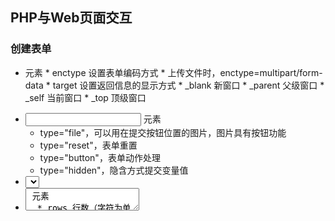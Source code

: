 ## PHP与Web页面交互
### 创建表单
* <form> 元素
    * enctype 设置表单编码方式
        * 上传文件时，enctype=multipart/form-data
    * target  设置返回信息的显示方式
        * _blank 新窗口
        * _parent 父级窗口
        * _self  当前窗口
        * _top   顶级窗口
* <input> 元素
    * type="file"，可以用在提交按钮位置的图片，图片具有按钮功能
    * type="reset"，表单重置
    * type="button"，表单动作处理
    * type="hidden"，隐含方式提交变量值
* <select> 元素
    * size 列表的行数，超过则滚动条显示
    * multiple 菜单方式显示数据，否则列表方式
* <textarea> 元素
    * rows 行数（字符为单位）
    * cols 列数
    * warp 设定和显示换行方式
        * off 不自动换行
        * hard 自动硬回车换行，换行标记保存到服务器
        * soft 自动软回车换行，换行标记不保存到服务器
```php
<form name="form" method="post" action="index.php">
    <textarea name="a" cols="20" rows="3" wrap="soft">软回车！----</textarea>
    <textarea name="b" cols="20" rows="3" wrap="hard">硬回车！----</textarea>
    <input type="submit" name="Submit" value="提交" />
</form>
<?php
if (isset($_POST['Submit']) && !empty($_POST['Submit'])){
    echo nl2br($_POST['a']);            // 将 '\n' 替换成 '<br />'
    echo nl2br($_POST['b']);
}
?>
```
*换行符\n在网页中没有效果，需要转换为<br />标记，使用 nl2br()函数*
